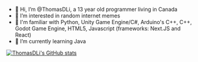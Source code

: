 - 👋 Hi, I’m @ThomasDLi, a 13 year old programmer living in Canada
- 👀 I’m interested in random internet memes
- 🤔 I'm familiar with Python, Unity Game Engine/C#, Arduino's C++, C++, Godot Game Engine, HTML5, Javascript (frameworks: Next.JS and React)
- 🌱 I’m currently learning Java


[![ThomasDLi's GitHub stats](https://github-readme-stats.vercel.app/api?username=ThomasDLi)](https://github.com/anuraghazra/github-readme-stats)
<!---
ThomasDLi/ThomasDLi is a ✨ special ✨ repository because its `README.md` (this file) appears on your GitHub profile.
You can click the Preview link to take a look at your changes.
--->
